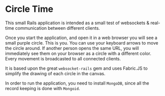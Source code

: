 # Circle Time

This small Rails application is intended as a small test of websockets & real-time
communication between different clients.

Once you start the application, and open it in a web browser you will see a small
purple circle. This is you. You can use your keyboard arrows to move the circle
around. If another person opens the same URL, you will immediately see them on your
browser as a circle with a different color. Every movement is broadcasted to all connected
clients.

It is based upon the great `websocket-rails` gem and uses Fabric.JS to simplify the
drawing of each circle in the canvas.

In order to run the application, you need to install `MongoDB`, since all the record
keeping is done with `Mongoid`.
